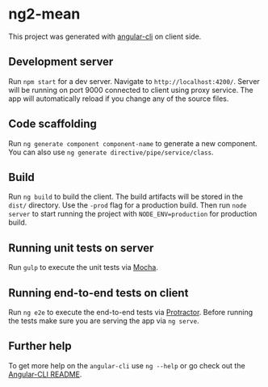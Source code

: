# ng2-mean

This project was generated with [angular-cli](https://github.com/angular/angular-cli) on client side.

## Development server
Run `npm start` for a dev server. Navigate to `http://localhost:4200/`. Server will be running on port 9000 connected to client using proxy service. The app will automatically reload if you change any of the source files.

## Code scaffolding

Run `ng generate component component-name` to generate a new component. You can also use `ng generate directive/pipe/service/class`.

## Build

Run `ng build` to build the client. The build artifacts will be stored in the `dist/` directory. Use the `-prod` flag for a production build. Then run `node server` to start running the project with `NODE_ENV=production` for production build. 

## Running unit tests on server

Run `gulp` to execute the unit tests via [Mocha](https://mochajs.org/).

## Running end-to-end tests on client

Run `ng e2e` to execute the end-to-end tests via [Protractor](http://www.protractortest.org/).
Before running the tests make sure you are serving the app via `ng serve`.

## Further help

To get more help on the `angular-cli` use `ng --help` or go check out the [Angular-CLI README](https://github.com/angular/angular-cli/blob/master/README.md).
